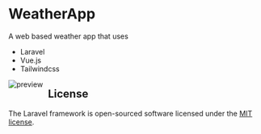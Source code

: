 # WeatherApp
A web based weather app that uses
- Laravel
- Vue.js
- Tailwindcss

<img src="https://i.ibb.co/hDnYzdY/Screenshot-1.jpg"
     alt="preview"     
     style="float: left; margin-right: 10px;" />

## License

The Laravel framework is open-sourced software licensed under the [MIT license](https://opensource.org/licenses/MIT).
